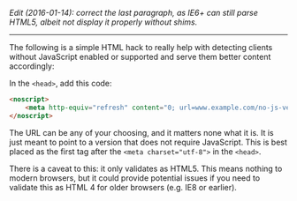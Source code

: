 

*Edit (2016-01-14): correct the last paragraph, as IE6+ can still parse HTML5,
albeit not display it properly without shims.*

---

The following is a simple HTML hack to really help with detecting clients
without JavaScript enabled or supported and serve them better content
accordingly:

In the `<head>`, add this code:

```html
<noscript>
    <meta http-equiv="refresh" content="0; url=www.example.com/no-js-version">
</noscript>
```

The URL can be any of your choosing, and it matters none what it is. It is just
meant to point to a version that does not require JavaScript. This is best
placed as the first tag after the `<meta charset="utf-8">` in the `<head>`.

There is a caveat to this: it only validates as HTML5. This means nothing to
modern browsers, but it could provide potential issues if you need to validate
this as HTML 4 for older browsers (e.g. IE8 or earlier).
